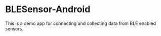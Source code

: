 # BLESensor-Android
This is a demo app for connecting and collecting data from BLE enabled sensors.
